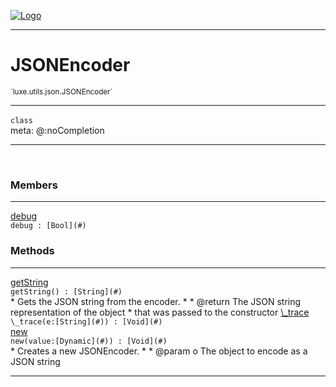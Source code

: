 
[![Logo](../../../../images/logo.png)](../../../../api/index.html)

---



<h1>JSONEncoder</h1>
<small>`luxe.utils.json.JSONEncoder`</small>



---

`class`
<span class="meta">
<br/>meta: @:noCompletion
</span>


---

&nbsp;
&nbsp;



<h3>Members</h3> <hr/><span class="member apipage">
                <a name="debug"><a class="lift" href="#debug">debug</a></a><div class="clear"></div><code class="signature apipage">debug : [Bool](#)</code><br/></span>
            <span class="small_desc_flat"></span>





<h3>Methods</h3> <hr/><span class="method apipage">
            <a name="getString"><a class="lift" href="#getString">getString</a></a> <div class="clear"></div><code class="signature apipage">getString() : [String](#)</code><br/><span class="small_desc_flat">* Gets the JSON string from the encoder.
     *
     * @return The JSON string representation of the object
     *      that was passed to the constructor</span>
        </span>
    <span class="method apipage">
            <a name="_trace"><a class="lift" href="#_trace">\_trace</a></a> <div class="clear"></div><code class="signature apipage">\_trace(e:[String](#)<span></span>) : [Void](#)</code><br/><span class="small_desc_flat"></span>
        </span>
    <span class="method apipage">
            <a name="new"><a class="lift" href="#new">new</a></a> <div class="clear"></div><code class="signature apipage">new(value:[Dynamic](#)<span></span>) : [Void](#)</code><br/><span class="small_desc_flat">* Creates a new JSONEncoder.
     *
     * @param o The object to encode as a JSON string</span>
        </span>
    





---

&nbsp;
&nbsp;
&nbsp;
&nbsp;